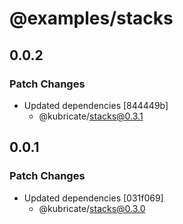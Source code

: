 # @examples/stacks

## 0.0.2

### Patch Changes

- Updated dependencies [844449b]
  - @kubricate/stacks@0.3.1

## 0.0.1

### Patch Changes

- Updated dependencies [031f069]
  - @kubricate/stacks@0.3.0
